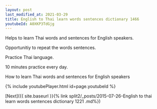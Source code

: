 ```yaml
---
layout: post
last_modified_at: 2021-03-29
title: English to Thai learn words sentences dictionary 1466 
youtubeId: A0XKP3TdGjg
---
```

 
 
Helps to learn Thai words and sentences for English speakers.

Opportunitiy to repeat the words sentences. 

Practice Thai language. 
 
10 minutes practice every day. 
 
How to learn Thai words and sentences for English speakers 
 
{% include youtubePlayer.html id=page.youtubeId %}
 
 
[Next]({{ site.baseurl }}{% link  split2/_posts/2015-07-26-English to thai learn words sentences dictionary 1221 .md%})
 
